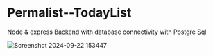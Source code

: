 # Permalist--TodayList


Node & express Backend with database connectivity with Postgre Sql

![Screenshot 2024-09-22 153447](https://github.com/user-attachments/assets/b1d4b6f6-1e8e-4afb-8be7-8f9cf0a0d2ce)
